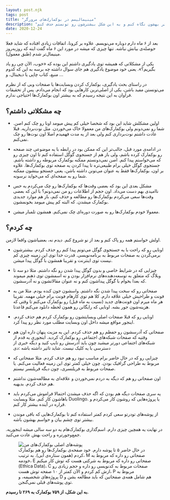 ```yaml
---
layout: post.njk
tags: post
title: "مینیمالیسم در بوکمارک‌های مرورگر"
description: "از همون بچگی از تعداد زیاد بوکمارک خوشم نمیومد. تصمیم گرفتم یه بار دیگه دقیق‌تر بهشون نگاه کنم و به این شکل بیشترشون رو تونستم حذف کنم."
date: 2020-12-24
---
```


بعد از ۶ ماه دارم دوباره می‌نویسم. علاوه بر کرونا، اتفاقات زیادی افتاده که شاید فعلا حوصله‌ی بیانش نباشه. تنها چیزی که میشه در مورد این ۶ ماه گفت اینه که روزبه‌روز مینیمال‌تر شدم (طبق معمول).

یکی از مشکلاتی که همیشه توی یادگیری داشتم این بوده که «خوب، الآن چی رو یاد بگیریم؟». یعنی خود موضوع یادگیری هم جای سوال داشته چه برسه به این که کدوم منبع، کتاب چاپی یا دیجیتال، و ...

در راستای بحث یادگیری، بوکمارک کردن وبسایت‌ها یا صفحات وبی که از نظرم می‌تونستن مفید باشن، یکی از اصلی‌ترین کارهایی بود که انجام می‌دادم. پس از تحقیقات فراوان به این نتیجه رسیدم که به بیشتر اون بوکمارک‌ها احتیاجی ندارم.

## چه مشکلاتی داشتم؟

- اولین مشکلش شاید این بود که شخصا خیلی کم پیش میومد اونا رو چک کنم اصن. شما رو نمی‌دونم ولی بوکمارک‌های من معمولا خاک می‌خوردن. مثل نوت‌برداریه. قبلا عادت داشتم نوت‌برداری کنم ولی بعد از یه مدت فهمیدم اصلا اون نوت‌ها رو چک نمی‌کنم.

- در ادامه‌ی مورد قبل، جالب‌تر این که ممکن بود در رابطه با یه موضوعی چند صفحه رو بوکمارک کرده باشم، ولی باز هم از جستجوی گوگل استفاده کنم تا اون چیزی رو که می‌خواستم پیدا کنم. اصن نمی‌دونستم ممکنه بوکمارک مربوطه رو داشته باشم. جستجوی گوگل خیلی برام طبیعی‌تره تا پیدا کردن یه صفحه توی بوکمارک‌ها. علاوه بر اون، بوکمارک‌ها فقط یه عنوان می‌تونن داشته باشن، یعنی جستجو بینشون ممکنه شما رو به صفحه‌ای که می‌خواید نرسونه.

- مشکل بعدی این بود که بعضی وقت‌ها که بوکمارک‌ها رو چک می‌کردم یه حس ناامیدی بهم دست می‌داد. اون حجم از اطلاعات رو من نمی‌دونم؟ با این که بعضی وقت‌ها سعی می‌کردم بوکمارک‌ها رو مطالعه و حذف کنم، باز هم موارد جدیدی بوکمارک میشدن. که البته کم پیش میومد بخونمشون.

- معمولا خودم بوکمارک‌ها رو به صورت دوره‌ای چک نمی‌کنم. همشون تلمبار میشن.

## چه کردم؟

اولش خواستم همه رو پاک کنم و بعد از نو شروع کنم. دیدم نه، بعضیاشون واقعا لازمن.

- اونایی رو که راحت با یه جستجوی گوگل می‌تونم پیدا کنم رو حذف کردم. بیشترشون برمی‌گردن به صفحات مربوط به برنامه‌نویسی. قدرت خدا توی این زمینه چیزی کم نیست توی اینترنت و تقریبا همشون با گوگل پیدا میشن.

- چیزایی که در شرایط خاصی و بدون گوگل پیدا شدن رو نگه داشتم. مثلا دو سه تا وبلاگ که متعلق به توسعه‌دهنده‌های نرم‌افزار بودن و نه اسمشون توی ذهنم میموند که بعدا بخوام با گوگل پیداشون کنم و نه عنوان مقالاتشون و نه آدرسشون.

- صفحاتی رو که سخت پیدا شدن نگه داشتم. واسشون جون کنده بودم. مثلا من به فونت و طراحیش خیلی علاقه دارم. کلا هم توی کارهام فونت برام خیلی مهمه. تقریبا هر ماه میرم اون فونت‌های جدید (نسبت به ماه قبل) رو بوکمارک می‌کنم تا وقتی که هزینه‌شون جور بشه. اونایی که رایگانن رو همون لحظه دانلود می‌کنم قاعدتا.

- اونایی رو که قبلا صفحات اصلی وبسایتشون رو بوکمارک کردم هم حذف کردم. اینجور مواقع میشه داخل اون وبسایت مطلب مورد نظر رو پیدا کرد.

- صفحاتی که آدرسشون رو حفظم رو هم حذف کردم. این یه مزیت پنهان داره اون هم وقتیه که صفحات شبکه‌های اجتماعی رو بوکمارک کردید. اینجوری یه قدم از شبکه‌های اجتماعی دورتر میشید چون باید آدرسش رو تایپ کنید و دیگه خبری از دسترسی با یه کلیک نیست. شاید تاثیر داشته باشه :دی

- چیزایی رو که در حال حاضر برام مناسب نبود رو هم حذف کردم. مثلا صفحاتی که مربوط به طراحی گرافیک بودن. چون خیلی کمتر توی این زمینه فعالیت می‌کنم. یا صفحات مربوط به فریلنسری، چون دیگه فریلنسر نیستم.

- اون صفحاتی رو هم که دیگه به دردم نمی‌خوردن و علاقه‌ای به مطالعه‌شون نداشتم هم حذف کردم. بدیهیه.

- یه سری صفحات دیگه هم بودن که اگه حذف میشدن احتمالا فراموش می‌کردم باید باهاشون کار کنم. مثلا وبسایت Duolingo. یا پروژه‌هایی که روشون کار می‌کردم و قراره در آینده بیشتر کار کنم.
- از پوشه‌های تودرتو سعی کردم کمتر استفاده کنم تا بوکمارک‌هایی که باقی موندن بیشتر توی چشم بیان و حواسم بهشون باشه.

در نهایت یه همچین چیزی دارم. اسم‌گذاری بوکمارک‌هام یه دو سه سالی میشه اینجوریه. جمع‌وجورتره و راحت بهش عادت می‌کنید.

<figure>
<img src="{{ website.assetsPath }}/images/content/my-bookmarks-root.png" alt="پوشه‌های اصلی بوکمارک‌های من">
<figcaption>
در حال حاضر ۵ تا پوشه دارم. خود صفحه‌ی بوکمارک‌ها رو هم بوکمارک کردم (همون ستاره‌ی آبی). به ترتیب، M صفحاتی رو داره که مربوط به خودمه، E  صفحاتی رو داره که مربوط به شرکتی هست که توش کار میکنم (Ethica Data)، C صفحات مربوط به کدنویسی رو داره و حجم زیادی رو ازش کم کردم و الآن کمتر از ۱۰ صفحه توش هست، P مربوط به پروژه‌های شخصیمه، و D هم شامل همه‌ی صفحاتین که باید مطالعه بشن و توی پوشه‌های قبلی نمی‌گنجن.
</figcaption>
</figure>

**به این شکل، از ۷۵۹ بوکمارک به ۲۶۹ تا رسیدم.**
